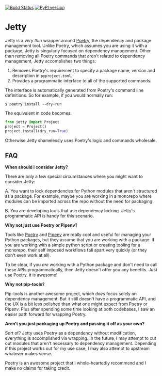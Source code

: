 [![Build Status](https://travis-ci.org/ahal/jetty.svg?branch=master)](https://travis-ci.org/ahal/jetty)
[![PyPI version](https://badge.fury.io/py/jetty.svg)](https://badge.fury.io/py/jetty)

# Jetty

Jetty is a *very thin* wrapper around [Poetry][0], the dependency and package management tool.
Unlike Poetry, which assumes you are using it with a package, Jetty is singularly focused on
dependency management. Other than removing all Poetry commands that aren't related to dependency
management, Jetty accomplishes two things:

1. Removes Poetry's requirement to specify a package name, version and description in
   `pyproject.toml`.
2. Provides a programmatic interface to all of the supported commands.

The interface is automatically generated from Poetry's command line definitions. So for example, if
you would normally run:

```shell
$ poetry install --dry-run
```

The equivalent in code becomes:

```python
from jetty import Project
project = Project()
project.install(dry_run=True)
```

Otherwise Jetty shamelessly uses Poetry's logic and commands wholesale.


## FAQ

**When should I consider Jetty?**

There are only a few special circumstances where you might want to consider Jetty:

A. You want to lock dependencies for Python modules that aren't structured as a package. For
example, maybe you are working in a monorepo where modules can be imported across the repo without
the need for packaging.

B. You are developing tools that use dependency locking. Jetty's programmatic API is handy for this
scenario.


**Why not just use Poetry or Pipenv?**

Tools like [Poetry][0] and [Pipenv][1] are really cool and useful for managing your Python packages,
but they assume that you are working with a package. If you are working with a simple python script
or creating tooling for a monorepo, their self imposed workflows fall apart very quickly (or they
don't even work at all).

To be clear, if you *are* working with a Python package and don't need to call these APIs
programmatically, then Jetty doesn't offer you any benefits. Just use Poetry, it is awesome!


**Why not pip-tools?**

Pip-tools is another awesome project, which *does* focus solely on dependency management. But it
still doesn't have a programmatic API, and the UX is a bit less polished than what one might expect
from Poetry or Pipenv. Plus after spending some time looking at both codebases, I saw an easier path
forward for wrapping Poetry.


**Aren't you just packaging up Poetry and passing it off as your own?**

Sort of? Jetty uses Poetry as a dependency without modification, everything is accomplished via
wrapping. In the future, I may attempt to cut out modules that aren't necessary to dependency
management. Depending if this project works out for my use case, I may also attempt to upstream
whatever makes sense.

Poetry is an awesome project that I whole-heartedly recommend and I make no claims for taking
credit.


[0]: https://github.com/sdispater/poetry
[1]: https://github.com/pypa/pipenv
[2]: https://github.com/jazzband/pip-tools
